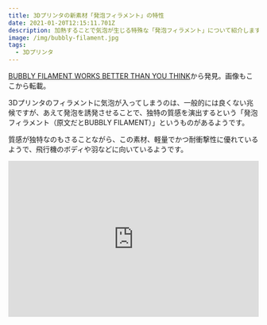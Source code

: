 ```yaml
---
title: 3Dプリンタの新素材「発泡フィラメント」の特性
date: 2021-01-20T12:15:11.701Z
description: 加熱することで気泡が生じる特殊な「発泡フィラメント」について紹介します。
image: /img/bubbly-filament.jpg
tags:
  - 3Dプリンタ
---
```

[BUBBLY FILAMENT WORKS BETTER THAN YOU THINK](https://hackaday.com/2020/02/17/bubbly-filament-works-better-than-you-think/)から発見。画像もここから転載。

3Dプリンタのフィラメントに気泡が入ってしまうのは、一般的には良くない兆候ですが、あえて発泡を誘発させることで、独特の質感を演出するという「発泡フィラメント（原文だとBUBBLY FILAMENT）」というものがあるようです。

質感が独特なのもさることながら、この素材、軽量でかつ耐衝撃性に優れているようで、飛行機のボディや羽などに向いているようです。

<iframe width="100%" height="315" src="https://www.youtube.com/embed/2tmgzwgi2UI" frameborder="0" allow="accelerometer; autoplay; clipboard-write; encrypted-media; gyroscope; picture-in-picture" allowfullscreen></iframe>
